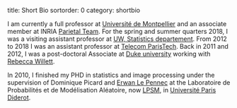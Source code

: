 title: Short Bio
sortorder: 0
category: shortbio

I am currently a full professor at [Université de Montpellier](https://www.umontpellier.fr/)
and an associate member at INRIA [Parietal Team](http://parietal.saclay.inria.fr/).
For the spring and summer quarters 2018, I was a visiting assistant professor at [UW, Statistics departement](https://www.stat.washington.edu/).
From 2012 to 2018 I was an assistant professor at [Telecom ParisTech](http://telecom-paristech.fr).
Back in 2011 and 2012, I was a post-doctoral Associate at [Duke university](https://www.duke.edu/) working with [Rebecca Willett](https://voices.uchicago.edu/willett/).

In 2010, I finished my PHD in statistics and image processing under the supervision of Dominique Picard and [Erwan Le Pennec](http://www.cmap.polytechnique.fr/~lepennec/) at the Laboratoire de Probabilités et de Modélisation Aléatoire, now [LPSM](http://isidore.lpma.math.upmc.fr/), in [Université Paris Diderot](https://www.univ-paris-diderot.fr/).
